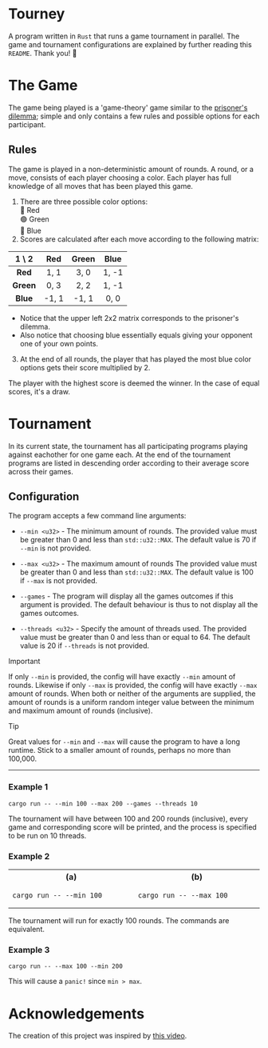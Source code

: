 # Tourney
A program written in `Rust` that runs a game tournament in parallel. The game and tournament configurations are explained by further reading this `README`. Thank you! 🙂

# The Game
The game being played is a 'game-theory' game similar to the [prisoner's dilemma](https://en.wikipedia.org/wiki/Prisoner%27s_dilemma); simple and only contains a few rules and possible options for each participant.
## Rules
The game is played in a non-deterministic amount of rounds. A round, or a move, consists of each player choosing a color. Each player has full knowledge of all moves that has been played this game.
1. There are three possible color options:<br>
  🔴 Red<br>
  🟢 Green<br>
  🔵 Blue
2. Scores are calculated after each move according to the following matrix:
  <div align="center">
    
  | 1 \\ 2    | **Red** | **Green** | **Blue** |
  | :-------: | :-----: | :-------: | :------: |
  | **Red**   | 1, 1    | 3, 0      | 1, -1    |
  | **Green** | 0, 3    | 2, 2      | 1, -1    |
  | **Blue**  | -1, 1   | -1, 1     | 0, 0     |
  </div>
  
  * Notice that the upper left 2x2 matrix corresponds to the prisoner's dilemma.
  * Also notice that choosing blue essentially equals giving your opponent one of your own points.
3. At the end of all rounds, the player that has played the most blue color options gets their score multiplied by 2.

The player with the highest score is deemed the winner. In the case of equal scores, it's a draw.

# Tournament
In its current state, the tournament has all participating programs playing against eachother for one game each. At the end of the tournament programs are listed in descending order according to their average score across their games.

## Configuration
The program accepts a few command line arguments:

 * `--min <u32>` - The minimum amount of rounds. The provided value must be greater than 0 and less than `std::u32::MAX`. The default value is 70 if `--min` is not provided.
   
 * `--max <u32>` - The maximum amount of rounds The provided value must be greater than 0 and less than `std::u32::MAX`. The default value is 100 if `--max` is not provided.

 * `--games` - The program will display all the games outcomes if this argument is provided. The default behaviour is thus to not display all the games outcomes.

 * `--threads <u32>` - Specify the amount of threads used. The provided value must be greater than 0 and less than or equal to 64. The default value is 20 if `--threads` is not provided.

> [!IMPORTANT]
> If only `--min` is provided, the config will have exactly `--min` amount of rounds. Likewise if only `--max` is provided, the config will have exactly `--max` amount of rounds. When both or neither of the arguments are supplied, the amount of rounds is a uniform random integer value between the minimum and maximum amount of rounds (inclusive).

> [!TIP]
> Great values for `--min` and `--max` will cause the program to have a long runtime. Stick to a smaller amount of rounds, perhaps no more than 100,000.

---

### Example 1
```console
cargo run -- --min 100 --max 200 --games --threads 10
```
The tournament will have between 100 and 200 rounds (inclusive), every game and corresponding score will be printed, and the process is specified to be run on 10 threads.
### Example 2
<table align="center">
<tr>
<th width=300>(a)</th>
<th width=300>(b)</th>
</tr>
<tr>
<td>
    
```console
cargo run -- --min 100
```
</td>
<td>
  
```console
cargo run -- --max 100
```
</td>
</tr>
</table>

The tournament will run for exactly 100 rounds. The commands are equivalent.
### Example 3
```console
cargo run -- --max 100 --min 200
```
This will cause a `panic!` since `min > max`.

# Acknowledgements
The creation of this project was inspired by [this video](https://www.youtube.com/watch?v=mScpHTIi-kM).
